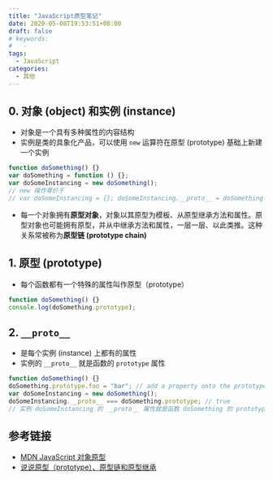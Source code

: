 ```yaml
---
title: "JavaScript原型笔记"
date: 2020-05-08T19:53:51+08:00
draft: false
# keywords:
#   -
tags:
  - JavaScript
categories:
  - 其他
---
```


## 0. 对象 (object) 和实例 (instance)

- 对象是一个具有多种属性的内容结构
- 实例是类的具象化产品，可以使用 `new` 运算符在原型 (prototype) 基础上新建一个实例

```js
function doSomething() {}
var doSomething = function () {};
var doSomeInstancing = new doSomething();
// new 操作等价于
// var doSomeInstancing = {}; doSomeInstancing.__proto__ = doSomething.prototype
```

- 每一个对象拥有**原型对象**，对象以其原型为模板、从原型继承方法和属性。原型对象也可能拥有原型，并从中继承方法和属性，一层一层、以此类推。这种关系常被称为**原型链 (prototype chain)**

## 1. 原型 (prototype)

- 每个函数都有一个特殊的属性叫作原型（prototype）

```js
function doSomething() {}
console.log(doSomething.prototype);
```

## 2. `__proto__`

- 是每个实例 (instance) 上都有的属性
- 实例的 `__proto__` 就是函数的 `prototype` 属性

```js
function doSomething() {}
doSomething.prototype.foo = "bar"; // add a property onto the prototype
var doSomeInstancing = new doSomething();
doSomeInstancing.__proto__ === doSomething.prototype; // true
// 实例 doSomeInstancing 的 __proto__ 属性就是函数 doSomething 的 prototype 属性
```

## 参考链接

- [MDN JavaScript 对象原型](https://developer.mozilla.org/zh-CN/docs/Learn/JavaScript/Objects/Object_prototypes)
- [说说原型（prototype）、原型链和原型继承](https://zhuanlan.zhihu.com/p/35790971)

```

```
